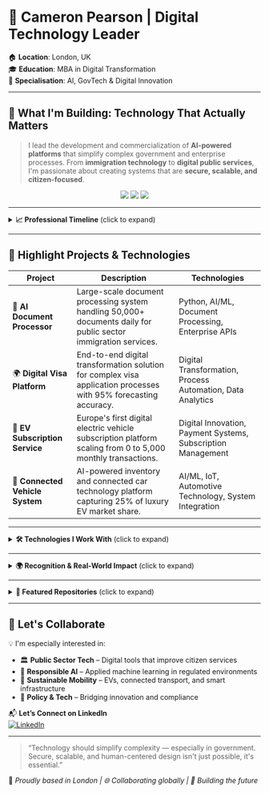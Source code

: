 # 👋 Cameron Pearson | Digital Technology Leader

🏠 **Location**: London, UK  
🎓 **Education**: MBA in Digital Transformation  
🤖 **Specialisation**: AI, GovTech & Digital Innovation  

---

## 🚀 What I'm Building: Technology That Actually Matters

> I lead the development and commercialization of **AI-powered platforms** that simplify complex government and enterprise processes. From **immigration technology** to **digital public services**, I'm passionate about creating systems that are **secure, scalable, and citizen-focused**.

<p align="center">
  <img src="https://img.shields.io/badge/Public%20Sector%20Innovation-%F0%9F%91%AE-blue" />
  <img src="https://img.shields.io/badge/AI%20Governance-%F0%9F%92%AC-purple" />
  <img src="https://img.shields.io/badge/Real%20World%20Impact-%E2%9C%85-success" />
</p>

---

<details>
<summary><strong>📈 Professional Timeline</strong> (click to expand)</summary>

### 🧠 2025–Present: Leading AI Innovation  
**Director of Business Development** | *AI Immigration Tech Firm*  
- Processing 50,000+ documents/day with AI models  
- 95%+ monthly forecasting accuracy  
- Secured government-scale enterprise contracts  

### 🌍 2024–2025: European Market Expansion  
**Sales Director (Europe)** | *Digital Visa Solutions*  
- Grew market share by 30% in UK & Central Europe  
- Delivered €1M+ revenue via premium digital services  

### ⚡ 2020–2024: EV & Mobility Revolution  
**Digital Product Leader** | *Mobility Tech Platform*  
- Launched Europe’s first digital EV subscription  
- Scaled to 5K+ monthly transactions in 18 months  

### 🚗 2016–2020: Automotive Innovation  
**Innovation Manager** | *Premium Auto Manufacturer*  
- Captured 25% luxury EV market via connected tech  
- Built AI inventory system boosting efficiency 30%  

### 🌱 2019: GitHub Journey Begins  
Started contributing to open-source during global mobility projects.

</details>

---

## 🧩 Highlight Projects & Technologies

| **Project** | **Description** | **Technologies** |
|------------|-----------------|------------------|
| 📄 **AI Document Processor** | Large-scale document processing system handling 50,000+ documents daily for public sector immigration services. | Python, AI/ML, Document Processing, Enterprise APIs |
| 🌍 **Digital Visa Platform** | End-to-end digital transformation solution for complex visa application processes with 95% forecasting accuracy. | Digital Transformation, Process Automation, Data Analytics |
| 🚗 **EV Subscription Service** | Europe's first digital electric vehicle subscription platform scaling from 0 to 5,000 monthly transactions. | Digital Innovation, Payment Systems, Subscription Management |
| 🔗 **Connected Vehicle System** | AI-powered inventory and connected car technology platform capturing 25% of luxury EV market share. | AI/ML, IoT, Automotive Technology, System Integration |

---

<details>
<summary><strong>🛠️ Technologies I Work With</strong> (click to expand)</summary>

### 💡 Core Stack:
- **Frontend**: React, HTML5, CSS3, Tailwind, Web Components  
- **Backend**: Node.js, Express *(currently deepening backend expertise)*  
- **Databases**: PostgreSQL, MongoDB, Real-Time Analytics  
- **Cloud**: AWS (EC2, S3, CloudWatch)  
- **AI/ML**: Custom AI tools for document parsing and automation  

### 🚀 Where I Build:
- GovTech: Immigration, Border, and Identity Systems  
- Mobility: EV Subscriptions, Connected Transport  
- AI: Predictive Systems, NLP, Document AI  
- PolicyTech: AI Regulation, Cross-Border Data Privacy  

</details>

---

<details>
<summary><strong>🌍 Recognition & Real-World Impact</strong> (click to expand)</summary>

### 🏆 Awards & Honours:
- 🏅 Innovation Award – Major European Mobility Company (2022)  
- 🎓 Provost's Letter of Excellence – MBA Distinction  
- 🎯 50% Scholarship – Leading Business School in Digital Transformation  

### 🎤 Speaker & Advisor Roles:
- **Tech Conferences**: Public Sector AI Innovation  
- **Policy Forums**: Contributor to European AI governance discussions  
- **Industry Associations**: Member & Technology Advisor  
- **Mentorship**: Supporting GovTech founders & early-stage startups  

### 📊 Key Metrics:
- 💼 £5M+ in recurring revenue from platforms built  
- 📈 20% YoY growth — even during turbulent markets  
- 💰 £3M+ in tech budgets managed with precision  

</details>

---

<details>
<summary><strong>📂 Featured Repositories</strong> (click to expand)</summary>

- 🧩 **`pool_website`**  
  Connected mobility platform with real-time vehicle data integration

- 🌐 **`govtech_tools`**  
  Government-focused tools for immigration and border control

- 🏗️ **`digital_frameworks`**  
  Scalable transformation frameworks used in regulated industries

```text
📆 My GitHub Journey:
2019  🌱  Started with auto tech in the Southern Hemisphere  
2020  🚀  Mobility transformation projects  
2021  📈  Enterprise expansion and open-source growth  
2022  🏆  Innovation recognized across the mobility industry  
2023  🎓  Research-driven builds during MBA  
2024  🌍  Governance and compliance tech projects  
2025  🇬🇧  Building for UK Gov and public sector  
```

</details>

---

## 🤝 Let's Collaborate

💡 I'm especially interested in:

- 🏛️ **Public Sector Tech** – Digital tools that improve citizen services  
- 🤖 **Responsible AI** – Applied machine learning in regulated environments  
- 🚗 **Sustainable Mobility** – EVs, connected transport, and smart infrastructure  
- 📜 **Policy & Tech** – Bridging innovation and compliance  

📬 **Let’s Connect on LinkedIn**  
[![LinkedIn](https://img.shields.io/badge/Cameron%20Pearson-LinkedIn-blue?logo=linkedin)](https://www.linkedin.com/in/Cameron-Pearson/)

---

> “Technology should simplify complexity — especially in government. Secure, scalable, and human-centered design isn't just possible, it's essential.”

📍 *Proudly based in London | 🌐 Collaborating globally | 🚀 Building the future*
